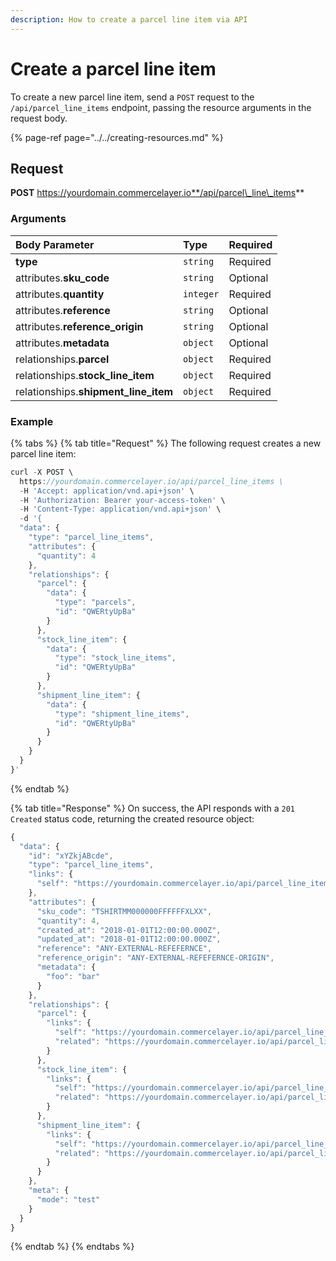 ```yaml
---
description: How to create a parcel line item via API
---
```


# Create a parcel line item

To create a new parcel line item, send a `POST` request to the `/api/parcel_line_items` endpoint, passing the resource arguments in the request body.

{% page-ref page="../../creating-resources.md" %}

## Request

**POST** https://yourdomain.commercelayer.io**/api/parcel\_line\_items**

### Arguments

| Body Parameter | Type | Required |
| :--- | :--- | :--- |
| **type** | `string` | Required |
| attributes.**sku\_code** | `string` | Optional |
| attributes.**quantity** | `integer` | Required |
| attributes.**reference** | `string` | Optional |
| attributes.**reference\_origin** | `string` | Optional |
| attributes.**metadata** | `object` | Optional |
| relationships.**parcel** | `object` | Required |
| relationships.**stock\_line\_item** | `object` | Required |
| relationships.**shipment\_line\_item** | `object` | Required |

### Example

{% tabs %}
{% tab title="Request" %}
The following request creates a new parcel line item:

```javascript
curl -X POST \
  https://yourdomain.commercelayer.io/api/parcel_line_items \
  -H 'Accept: application/vnd.api+json' \
  -H 'Authorization: Bearer your-access-token' \
  -H 'Content-Type: application/vnd.api+json' \
  -d '{
  "data": {
    "type": "parcel_line_items",
    "attributes": {
      "quantity": 4
    },
    "relationships": {
      "parcel": {
        "data": {
          "type": "parcels",
          "id": "QWERtyUpBa"
        }
      },
      "stock_line_item": {
        "data": {
          "type": "stock_line_items",
          "id": "QWERtyUpBa"
        }
      },
      "shipment_line_item": {
        "data": {
          "type": "shipment_line_items",
          "id": "QWERtyUpBa"
        }
      }
    }
  }
}'
```
{% endtab %}

{% tab title="Response" %}
On success, the API responds with a `201 Created` status code, returning the created resource object:

```javascript
{
  "data": {
    "id": "xYZkjABcde",
    "type": "parcel_line_items",
    "links": {
      "self": "https://yourdomain.commercelayer.io/api/parcel_line_items/xYZkjABcde"
    },
    "attributes": {
      "sku_code": "TSHIRTMM000000FFFFFFXLXX",
      "quantity": 4,
      "created_at": "2018-01-01T12:00:00.000Z",
      "updated_at": "2018-01-01T12:00:00.000Z",
      "reference": "ANY-EXTERNAL-REFEFERNCE",
      "reference_origin": "ANY-EXTERNAL-REFEFERNCE-ORIGIN",
      "metadata": {
        "foo": "bar"
      }
    },
    "relationships": {
      "parcel": {
        "links": {
          "self": "https://yourdomain.commercelayer.io/api/parcel_line_items/xYZkjABcde/relationships/parcel",
          "related": "https://yourdomain.commercelayer.io/api/parcel_line_items/xYZkjABcde/parcel"
        }
      },
      "stock_line_item": {
        "links": {
          "self": "https://yourdomain.commercelayer.io/api/parcel_line_items/xYZkjABcde/relationships/stock_line_item",
          "related": "https://yourdomain.commercelayer.io/api/parcel_line_items/xYZkjABcde/stock_line_item"
        }
      },
      "shipment_line_item": {
        "links": {
          "self": "https://yourdomain.commercelayer.io/api/parcel_line_items/xYZkjABcde/relationships/shipment_line_item",
          "related": "https://yourdomain.commercelayer.io/api/parcel_line_items/xYZkjABcde/shipment_line_item"
        }
      }
    },
    "meta": {
      "mode": "test"
    }
  }
}
```
{% endtab %}
{% endtabs %}

